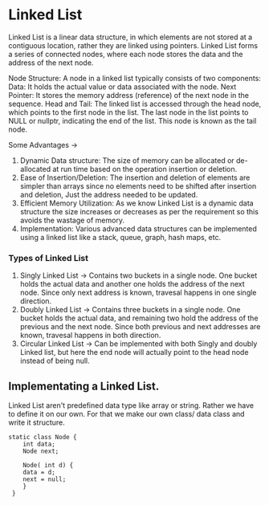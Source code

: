 # Linked List

Linked List is a linear data structure, in which elements are not stored at a contiguous location, rather they are linked using pointers. Linked List forms a series of connected nodes, where each node stores the data and the address of the next node.

Node Structure: A node in a linked list typically consists of two components:
Data: It holds the actual value or data associated with the node.
Next Pointer: It stores the memory address (reference) of the next node in the sequence.
Head and Tail: The linked list is accessed through the head node, which points to the first node in the list. The last node in the list points to NULL or nullptr, indicating the end of the list. This node is known as the tail node.

Some Advantages -> 

1. Dynamic Data structure: The size of memory can be allocated or de-allocated at run time based on the operation insertion or deletion.
2. Ease of Insertion/Deletion: The insertion and deletion of elements are simpler than arrays since no elements need to be shifted after insertion and deletion, Just the address needed to be updated.
3. Efficient Memory Utilization: As we know Linked List is a dynamic data structure the size increases or decreases as per the requirement so this avoids the wastage of memory. 
4. Implementation: Various advanced data structures can be implemented using a linked list like a stack, queue, graph, hash maps, etc.

### Types of Linked List

1. Singly Linked List -> Contains two buckets in a single node. One bucket holds the actual data and another one holds the address of the next node.
   Since only next address is known, travesal happens in one single direction.
2. Doubly Linked List -> Contains three buckets in a single node. One bucket holds the actual data, and remaining two hold the address of the previous and the next node. Since both previous and next addresses are known, travesal happens in both direction.
3. Circular Linked List -> Can be implemented with both Singly and doubly Linked list, but here the end node will actually point to the head node instead of being null.

## Implementating a Linked List.

Linked List aren't predefined data type like array or string. Rather we have to define it on our own. For that we make our own class/ data class and write it structure. 

```
static class Node {
    int data;
    Node next;

    Node( int d) {
    data = d;
    next = null;
    }
 }
```
